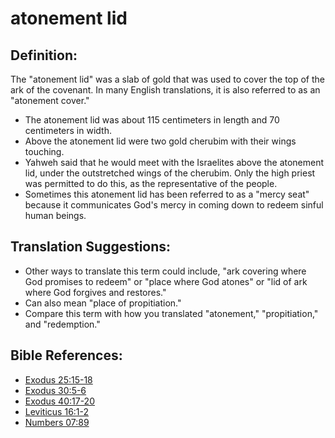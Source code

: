 # atonement lid #

## Definition: ##

The "atonement lid" was a slab of gold that was used to cover the top of the ark of the covenant. In many English translations, it is also referred to as an "atonement cover."

* The atonement lid was about 115 centimeters in length and 70 centimeters in width.
* Above the atonement lid were two gold cherubim with their wings touching.
* Yahweh said that he would meet with the Israelites above the atonement lid, under the outstretched wings of the cherubim. Only the high priest was permitted to do this, as the representative of the people.
* Sometimes this atonement lid has been referred to as a "mercy seat" because it communicates God's mercy in coming down to redeem sinful human beings.

## Translation Suggestions: ##

* Other ways to translate this term could include, "ark covering where God promises to redeem" or "place where God atones" or "lid of ark where God forgives and restores."
* Can also mean "place of propitiation."
* Compare this term with how you translated "atonement," "propitiation," and "redemption."



## Bible References: ##

* [Exodus 25:15-18](en/tn/exo/help/25/15)
* [Exodus 30:5-6](en/tn/exo/help/30/05)
* [Exodus 40:17-20](en/tn/exo/help/40/17)
* [Leviticus 16:1-2](en/tn/lev/help/16/01)
* [Numbers 07:89](en/tn/num/help/07/89)